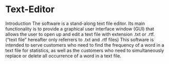 # Text-Editor
Introduction 
The software is a stand-along text file editor. Its main functionality is to provide a graphical user interface window (GUI) that allows the user to open up and edit a text file with extension .txt or .rtf. (“text file” hereafter only referrers to .txt and .rtf files) This software is intended to serve customers who need to find the frequency of a word in a text file for statistics, as well as the customers who need to simultaneously replace or delete all occurrence of a word in a text file. 

